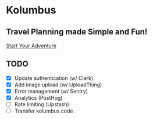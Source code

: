 # Kolumbus

## Travel Planning made Simple and Fun!

[Start Your Adventure](https://www.kolumbus.app/sign-up)

## TODO

- [x] Update authentication (w/ Clerk)
- [x] Add image upload (w/ UploadThing)
- [x] Error management (w/ Sentry)
- [x] Analytics (PostHog)
- [ ] Rate limiting (Upstash)
- [ ] Transfer kolumbus code
